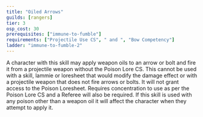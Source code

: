 ```yaml
---
title: "Oiled Arrows"
guilds: [rangers]
tier: 3
osp_cost: 30
prerequisites: ["immune-to-fumble"]
requirements: ["Projectile Use CS", " and ", "Bow Competency"]
ladder: "immune-to-fumble-2"
---
```

A character with this skill may apply weapon oils to an arrow or bolt and fire it from a projectile weapon without the Poison Lore CS. This cannot be used with a skill, lammie or loresheet that would modify the damage effect or with a projectile weapon that does not fire arrows or bolts. It will not grant access to the Poison Loresheet. Requires concentration to use as per the Poison Lore CS and a Referee will also be required. If this skill is used with any poison other than a weapon oil it will affect the character when they attempt to apply it.